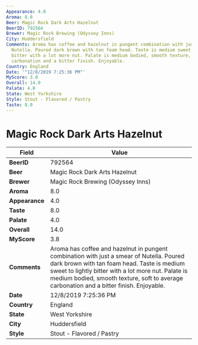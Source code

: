 ```yaml
---
Appearance: 4.0
Aroma: 8.0
Beer: Magic Rock Dark Arts Hazelnut
BeerID: 792564
Brewer: Magic Rock Brewing (Odyssey Inns)
City: Huddersfield
Comments: Aroma has coffee and hazelnut in pungent combination with just a smear of
  Nutella. Poured dark brown with tan foam head. Taste is medium sweet to lightly
  bitter with a lot more nut. Palate is medium bodied, smooth texture, soft to average
  carbonation and a bitter finish. Enjoyable.
Country: England
Date: '"12/8/2019 7:25:36 PM"'
MyScore: 3.8
Overall: 14.0
Palate: 4.0
State: West Yorkshire
Style: Stout - Flavored / Pastry
Taste: 8.0
---
```


# Magic Rock Dark Arts Hazelnut

| Field         | Value |
|---------------|-------|
| **BeerID** | 792564 |
| **Beer** | Magic Rock Dark Arts Hazelnut |
| **Brewer** | Magic Rock Brewing (Odyssey Inns) |
| **Aroma** | 8.0 |
| **Appearance** | 4.0 |
| **Taste** | 8.0 |
| **Palate** | 4.0 |
| **Overall** | 14.0 |
| **MyScore** | 3.8 |
| **Comments** | Aroma has coffee and hazelnut in pungent combination with just a smear of Nutella. Poured dark brown with tan foam head. Taste is medium sweet to lightly bitter with a lot more nut. Palate is medium bodied, smooth texture, soft to average carbonation and a bitter finish. Enjoyable. |
| **Date** | 12/8/2019 7:25:36 PM |
| **Country** | England |
| **State** | West Yorkshire |
| **City** | Huddersfield |
| **Style** | Stout - Flavored / Pastry |
